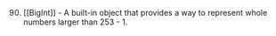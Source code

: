 
90. [[BigInt]] - A built-in object that provides a way to represent whole numbers larger than 253 - 1.
